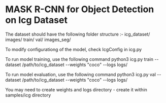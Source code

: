 # MASK R-CNN for Object Detection on Icg Dataset
The dataset should have the following folder structure :-
icg_dataset/
	images/
		train/
		val/
	images_seg/


To modify configurationg of the model, check IcgConfig in icg.py


To run model training, use the following command
python3 icg.py train --dataset /path/to/icg_dataset --weights "coco" --logs logs/

To run model evaluation, use the following command
python3 icg.py val --dataset /path/to/icg_dataset --weights "coco" --logs logs/



You may need to create weights and logs directory - create it within samples/icg directory
